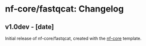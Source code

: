 # nf-core/fastqcat: Changelog

## v1.0dev - [date]
Initial release of nf-core/fastqcat, created with the [nf-core](http://nf-co.re/) template.
